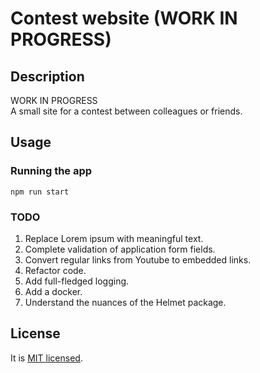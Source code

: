 # Contest website (WORK IN PROGRESS)

## Description
WORK IN PROGRESS  
A small site for a contest between colleagues or friends.

## Usage
### Running the app
```
npm run start
```
### TODO
1. Replace Lorem ipsum with meaningful text.
2. Complete validation of application form fields.
3. Convert regular links from Youtube to embedded links.
4. Refactor code.
5. Add full-fledged logging.
6. Add a docker.
7. Understand the nuances of the Helmet package.

## License

It is [MIT licensed](LICENSE).